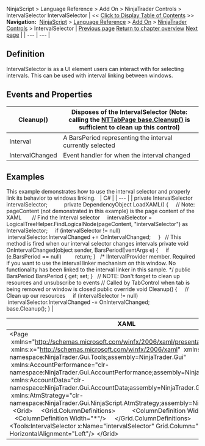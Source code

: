 ﻿
NinjaScript \> Language Reference \> Add On \> NinjaTrader Controls \> IntervalSelector
IntervalSelector
| \<\< [Click to Display Table of Contents](intervalselector.md) \>\> **Navigation:**     [NinjaScript](ninjascript-1.md) \> [Language Reference](language_reference_wip-1.md) \> [Add On](add_on-1.md) \> [NinjaTrader Controls](controls-1.md) \> IntervalSelector | [Previous page](instrumentselector-1.md) [Return to chapter overview](controls-1.md) [Next page](tifselector-1.md) |
| --- | --- |
## Definition
IntervalSelector is as a UI element users can interact with for selecting intervals. This can be used with interval linking between windows.     
 
## Events and Properties
| Cleanup() | Disposes of the IntervalSelector (Note: calling the [NTTabPage base.Cleanup()](nttabpage_cleanup-1.md) is sufficient to clean up this control) |
| --- | --- |
| Interval | A BarsPeriod representing the interval currently selected |
| IntervalChanged | Event handler for when the interval changed |

## Examples
This example demonstrates how to use the interval selector and properly link its behavior to windows linking.
 
| C\# |
| --- |
| private IntervalSelector   intervalSelector;           private DependencyObject LoadXAML() {      // Note: pageContent (not demonstrated in this example) is the page content of the XAML        // Find the Interval selector      intervalSelector \= LogicalTreeHelper.FindLogicalNode(pageContent, "intervalSelector") as IntervalSelector;      if (intervalSelector !\= null)           intervalSelector.IntervalChanged \+\= OnIntervalChanged;       }   // This method is fired when our interval selector changes intervals private void OnIntervalChanged(object sender, BarsPeriodEventArgs e) {      if (e.BarsPeriod \=\= null)          return; }   /\* IIntervalProvider member. Required if you want to use the interval linker mechanism on this window. No functionality has been linked to the interval linker in this sample. \*/ public BarsPeriod BarsPeriod { get; set; }   // NOTE: Don't forget to clean up resources and unsubscribe to events // Called by TabControl when tab is being removed or window is closed public override void Cleanup() {      // Clean up our resources      if (intervalSelector !\= null)           intervalSelector.IntervalChanged \-\= OnIntervalChanged;        base.Cleanup(); } |

| XAML |
| --- |
| \<Page        xmlns\="http://schemas.microsoft.com/winfx/2006/xaml/presentation"  xmlns:x\="http://schemas.microsoft.com/winfx/2006/xaml"  xmlns:Tools\="clr\-namespace:NinjaTrader.Gui.Tools;assembly\=NinjaTrader.Gui"  xmlns:AccountPerformance\="clr\-namespace:NinjaTrader.Gui.AccountPerformance;assembly\=NinjaTrader.Gui"   xmlns:AccountData\="clr\-namespace:NinjaTrader.Gui.AccountData;assembly\=NinjaTrader.Gui"   xmlns:AtmStrategy\="clr\-namespace:NinjaTrader.Gui.NinjaScript.AtmStrategy;assembly\=NinjaTrader.Gui"\>   \<Grid\>      \<Grid.ColumnDefinitions\>           \<ColumnDefinition Width\="Auto"/\>           \<ColumnDefinition Width\="\*"/\>      \</Grid.ColumnDefinitions\>        \<Tools:IntervalSelector x:Name\="intervalSelector" Grid.Column\="0" HorizontalAlignment\="Left"/\> \</Grid\> |
